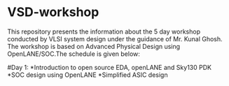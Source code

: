 # VSD-workshop
This repository presents the information about the 5 day workshop conducted by VLSI system design under the guidance of Mr. Kunal Ghosh. The workshop is based on Advanced Physical Design using OpenLANE/SOC.The schedule is given below:

#Day 1:
  *Introduction to open source EDA, openLANE and Sky130 PDK
  *SOC design using OpenLANE
  *Simplified ASIC design
 
